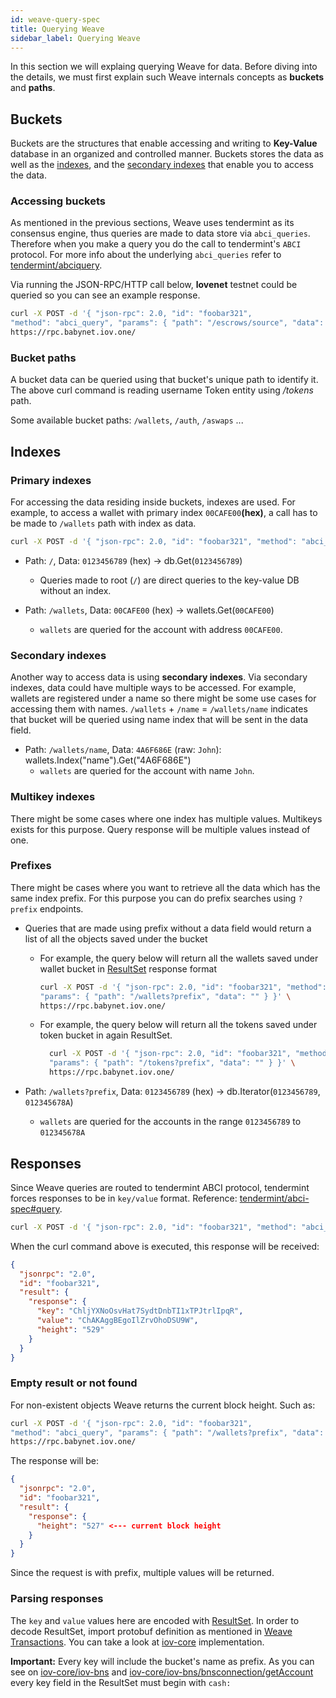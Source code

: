 ```yaml
---
id: weave-query-spec
title: Querying Weave
sidebar_label: Querying Weave
---
```


In this section we will explaing querying Weave for data. Before diving into the details, we must first explain such Weave internals concepts as **buckets** and **paths**.

## Buckets

Buckets are the structures that enable accessing and writing to **Key-Value** database in an organized and controlled manner. Buckets stores the data as well as the [indexes](#Primary-indexes), and the [secondary indexes](#Secondary-indexes) that enable you to access the data.

### Accessing buckets

[//]: # 'TODO give reference to Weave/tendermint or ABCI documentation'

As mentioned in the previous sections, Weave uses tendermint as its consensus engine, thus queries are made to data store via `abci_queries`. Therefore when you make a query you do the call to tendermint's `ABCI` protocol. For more info about the underlying `abci_queries` refer to [tendermint/abciquery](https://tendermint.com/rpc/#abciquery).

Via running the JSON-RPC/HTTP call below, **lovenet** testnet could be queried so you can see an example response.

```bash
curl -X POST -d '{ "json-rpc": 2.0, "id": "foobar321",
"method": "abci_query", "params": { "path": "/escrows/source", "data": "0000000000000000000000000000000000000000" } }' \
https://rpc.babynet.iov.one/
```

### Bucket paths

A bucket data can be queried using that bucket's unique path to identify it.
The above curl command is reading username Token entity using _/tokens_ path.

Some available bucket paths: `/wallets`, `/auth`, `/aswaps` ...

## Indexes

### Primary indexes

For accessing the data residing inside buckets, indexes are used. For example, to access a wallet with primary index `00CAFE00`**(hex)**, a call has to be made to `/wallets` path with index as data.

[//]: # 'TODO change testnet URLs to mainnet after it is launched'

```bash
curl -X POST -d '{ "json-rpc": 2.0, "id": "foobar321", "method": "abci_query", "params": { "path": "/wallets", "data": "CBC76ADED2C9DB439DB4C8D714CF26DAE5229A91" } }' https://rpc.babynet.iov.one/
```

- Path: `/`, Data: `0123456789` (hex) -> db.Get(`0123456789`)

  - Queries made to root (`/`) are direct queries to the key-value DB without an index.

- Path: `/wallets`, Data: `00CAFE00` (hex) -> wallets.Get(`00CAFE00`)
  - `wallets` are queried for the account with address `00CAFE00`.

### Secondary indexes

Another way to access data is using **secondary indexes**. Via secondary indexes, data could have multiple ways to be accessed. For example, wallets are registered under a name so there might be some use cases for accessing them with names. `/wallets` + `/name` = `/wallets/name` indicates that bucket will be queried using name index that will be sent in the data field.

- Path: `/wallets/name`, Data: `4A6F686E` (raw: `John`): wallets.Index("name").Get("4A6F686E")
  - `wallets` are queried for the account with name `John`.

### Multikey indexes

There might be some cases where one index has multiple values. Multikeys exists for this purpose. Query response will be multiple values instead of one.

### Prefixes

There might be cases where you want to retrieve all the data which has the same index prefix. For this purpose you can do prefix searches using `?prefix` endpoints.

- Queries that are made using prefix without a data field would return a list of all the objects saved under the bucket

  - For example, the query below will return all the wallets saved under wallet bucket in [ResultSet](#Responses) response format

    ```bash
    curl -X POST -d '{ "json-rpc": 2.0, "id": "foobar321", "method": "abci_query",
    "params": { "path": "/wallets?prefix", "data": "" } }' \
    https://rpc.babynet.iov.one/
    ```

  - For example, the query below will return all the tokens saved under token bucket in again ResultSet.

    ```bash
      curl -X POST -d '{ "json-rpc": 2.0, "id": "foobar321", "method": "abci_query",
      "params": { "path": "/tokens?prefix", "data": "" } }' \
      https://rpc.babynet.iov.one/
    ```

- Path: `/wallets?prefix`, Data: `0123456789` (hex) -> db.Iterator(`0123456789`, `012345678A`)
  - `wallets` are queried for the accounts in the range `0123456789` to `012345678A`

## Responses

Since Weave queries are routed to tendermint ABCI protocol, tendermint forces responses to be in `key/value` format. Reference: [tendermint/abci-spec#query](https://tendermint.readthedocs.io/en/v0.21.0/abci-spec.html#query).

```bash
curl -X POST -d '{ "json-rpc": 2.0, "id": "foobar321", "method": "abci_query", "params": { "path": "/wallets?prefix", "data": "CBC76ADED2C9DB439DB4C8D714CF26" } }' https://rpc.babynet.iov.one/
```

When the curl command above is executed, this response will be received:

```json
{
  "jsonrpc": "2.0",
  "id": "foobar321",
  "result": {
    "response": {
      "key": "ChljYXNoOsvHat7SydtDnbTI1xTPJtrlIpqR",
      "value": "ChAKAggBEgoIlZrvOhoDSU9W",
      "height": "529"
    }
  }
}
```

### Empty result or not found

For non-existent objects Weave returns the current block height. Such as:

```bash
curl -X POST -d '{ "json-rpc": 2.0, "id": "foobar321",
"method": "abci_query", "params": { "path": "/wallets?prefix", "data": "0123456789" } }' \
https://rpc.babynet.iov.one/
```

The response will be:

```json
{
  "jsonrpc": "2.0",
  "id": "foobar321",
  "result": {
    "response": {
      "height": "527" <--- current block height
    }
  }
}
```

Since the request is with prefix, multiple values will be returned.

### Parsing responses

The `key` and `value` values here are encoded with [ResultSet](https://github.com/iov-one/weave/blob/v0.20.0/spec/proto/app/results.proto#L5-L9). In order to decode ResultSet, import protobuf definition as mentioned in [Weave Transactions](weave/weave-api-spec/02-transaction.md). You can take a look at [iov-core](https://github.com/iov-one/iov-core/blob/v0.15.0/packages/iov-bns/src/bnsconnection.ts#L674-L679) implementation.

**Important:** Every key will include the bucket's name as prefix. As you can see on [iov-core/iov-bns](https://github.com/iov-one/iov-core/blob/v0.15.0/packages/iov-bns/src/bnsconnection.ts#L159-L177) and [iov-core/iov-bns/bnsconnection/getAccount](https://github.com/iov-one/iov-core/blob/v0.15.0/packages/iov-bns/src/bnsconnection.ts#L341) every key field in the ResultSet must begin with `cash:`

